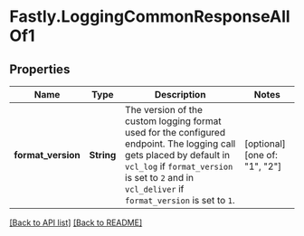 # Fastly.LoggingCommonResponseAllOf1

## Properties

Name | Type | Description | Notes
------------ | ------------- | ------------- | -------------
**format_version** | **String** | The version of the custom logging format used for the configured endpoint. The logging call gets placed by default in `vcl_log` if `format_version` is set to `2` and in `vcl_deliver` if `format_version` is set to `1`.  | [optional]  [one of: "1", "2"]


[[Back to API list]](../../README.md#endpoints) [[Back to README]](../../README.md)
